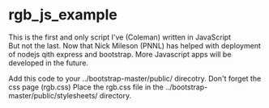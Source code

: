 # rgb_js_example
This is the first and only script I've (Coleman) written in JavaScript <br />
But not the last.  Now that Nick Mileson (PNNL) has helped with deployment of nodejs qith express and bootstrap.
More Javascript apps will be developed in the future.

Add this code to your ../bootstrap-master/public/  direcotry.
Don't forget the css page  (rgb.css)  Place the rgb.css file in the ../bootstrap-master/public/stylesheets/ directory.



